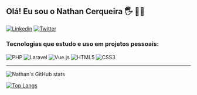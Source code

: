 ## Olá! Eu sou o Nathan Cerqueira 🖐️ 👨‍💻

[![Linkedin](https://img.shields.io/badge/LinkedIn-0077B5?style=for-the-badge&logo=linkedin&logoColor=white)](https://linkedin.com/in/nathan-cerqueira27)
[![Twitter](https://img.shields.io/badge/Twitter-1DA1F2?style=for-the-badge&logo=twitter&logoColor=white)](https://twitter.com/NathanCerqueir7)

### Tecnologias que estudo e uso em projetos pessoais:

<div style="display:inline_block">
  <img align="center" alt="PHP" src="https://img.shields.io/badge/PHP-777BB4?style=for-the-badge&logo=php&logoColor=white"/>
  <img align="center" alt="Laravel" src="https://img.shields.io/badge/Laravel-FF2D20?style=for-the-badge&logo=laravel&logoColor=white"/>
  <img align="center" alt="Vue.js" src="https://img.shields.io/badge/Vue.js-35495E?style=for-the-badge&logo=vue.js&logoColor=4FC08D"/>
  <img align="center" alt="HTML5" src="https://img.shields.io/badge/HTML5-E34F26?style=for-the-badge&logo=html5&logoColor=white"/>
  <img align="center" alt="CSS3" src="https://img.shields.io/badge/CSS3-1572B6?style=for-the-badge&logo=css3&logoColor=white"/>
</div>

<hr/>

![Nathan's GitHub stats](https://github-readme-stats.vercel.app/api?username=NathanCerqueira&show_icons=true&theme=radical)

[![Top Langs](https://github-readme-stats.vercel.app/api/top-langs/?username=NathanCerqueira)](https://github.com/NathanCerqueira)





